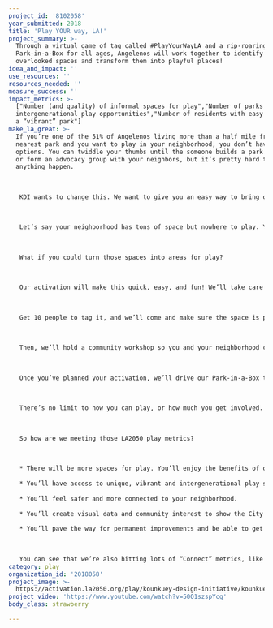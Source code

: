 ```yaml
---
project_id: '8102058'
year_submitted: 2018
title: 'Play YOUR way, LA!'
project_summary: >-
  Through a virtual game of tag called #PlayYourWayLA and a rip-roaring
  Park-in-a-Box for all ages, Angelenos will work together to identify
  overlooked spaces and transform them into playful places!
idea_and_impact: ''
use_resources: ''
resources_needed: ''
measure_success: ''
impact_metrics: >-
  ["Number (and quality) of informal spaces for play","Number of parks with
  intergenerational play opportunities","Number of residents with easy access to
  a “vibrant” park"]
make_la_great: >-
  If you’re one of the 51% of Angelenos living more than a half mile from the
  nearest park and you want to play in your neighborhood, you don’t have many
  options. You can twiddle your thumbs until the someone builds a park near you,
  or form an advocacy group with your neighbors, but it’s pretty hard to make
  anything happen.
   
   
   
   KDI wants to change this. We want to give you an easy way to bring outdoor play to your neighborhood, NOW!
   
   
   
   Let’s say your neighborhood has tons of space but nowhere to play. You want to play basketball in the street, but it’s always full of traffic. Or you’re next to a vacant lot that would be a great park, if only you could access it. Or the sunny sidewalk on the corner would be the perfect spot to enjoy street food, but there’s no seating.
   
   
   
   What if you could turn those spaces into areas for play?
   
   
   
   Our activation will make this quick, easy, and fun! We’ll take care of all the forms and phone calls needed to make it happen. All you have to do to get started is geotag the spot you think should be used for play on social media. Tag it with #PlayYourWayLA!
   
   
   
   Get 10 people to tag it, and we’ll come and make sure the space is public and safe to use. We’ll put up a sign letting people know play is on the way, if they keep tagging. You tell your friends and family to tag the spot. Hit 100 tags and we’ll set a date to bring our Park-in-a-Box to that very place. Simple!
   
   
   
   Then, we’ll hold a community workshop so you and your neighborhood can make the activation YOURS. Maybe you have lots of young kids in the neighborhood, or you want a space for your knitting group. Our Park-in-a-Box can transform into almost anything — a toddler’s play zone, a craft corner — whatever you want! Every activation will be unique to its neighborhood and the people in it.
   
   
   
   Once you’ve planned your activation, we’ll drive our Park-in-a-Box to your neighborhood and PLAY!
   
   
   
   There’s no limit to how you can play, or how much you get involved. Maybe you just want to show up and enjoy the activation. Maybe you want to lead the community workshop. Maybe you want a permanent park in your area. If so, we’ll set you up with the networks and know-how to make it happen.
   
   
   
   So how are we meeting those LA2050 play metrics?
   
   
   
   * There will be more spaces for play. You’ll enjoy the benefits of open space in your neighborhood, almost immediately, without having to wait for permanent parks to arrive.
   
   * You’ll have access to unique, vibrant and intergenerational play spaces to suit everyone — because YOU made it happen!
   
   * You’ll feel safer and more connected to your neighborhood.
   
   * You’ll create visual data and community interest to show the City where permanent parks are needed and desired.
   
   * You’ll pave the way for permanent improvements and be able to get involved in making them happen.
   
   
   
   You can see that we’re also hitting lots of “Connect” metrics, like rates of volunteerism and public gatherings. Together, we can make LA the best place to play — now, and in the future.
category: play
organization_id: '2018058'
project_image: >-
  https://activation.la2050.org/play/kounkuey-design-initiative/kounkuey-design-initiative.jpg
project_video: 'https://www.youtube.com/watch?v=50O1szspYcg'
body_class: strawberry

---
```

